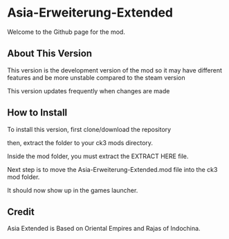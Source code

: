 # Asia-Erweiterung-Extended
Welcome to the Github page for the mod.


## About This Version
This version is the development version of the mod so it may have different features and be more unstable compared to the steam version

This version updates frequently when changes are made

## How to Install
To install this version, first clone/download the repository

then, extract the folder to your ck3 mods directory.

Inside the mod folder, you must extract the EXTRACT HERE file.

Next step is to move the Asia-Erweiterung-Extended.mod file into the ck3 mod folder.

It should now show up in the games launcher.

## Credit
Asia Extended is Based on Oriental Empires and Rajas of Indochina.
